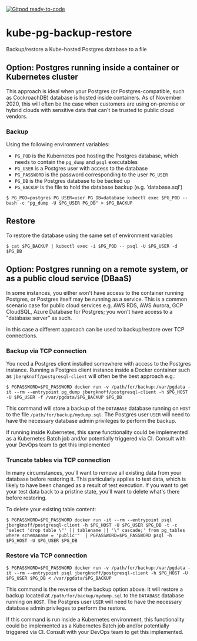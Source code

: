 [![Gitpod ready-to-code](https://img.shields.io/badge/Gitpod-ready--to--code-blue?logo=gitpod)](https://gitpod.io/#https://github.com/monch1962/kube-pg-backup-restore)

# kube-pg-backup-restore
Backup/restore a Kube-hosted Postgres database to a file

## Option: Postgres running inside a container or Kubernetes cluster

This approach is ideal when your Postgres (or Postgres-compatible, such as CockroachDB) database is hosted inside containers. As of November 2020, this will often be the case when customers are using on-premise or hybrid clouds with sensitive data that can't be trusted to public cloud vendors.

### Backup

Using the following environment variables:
- `PG_POD` is the Kubernetes pod hosting the Postgres database, which needs to contain the `pg_dump` and `psql` executables
- `PG_USER` is a Postgres user with access to the database
- `PG_PASSWORD` is the password corresponding to the user `PG_USER`
- `PG_DB` is the Postgres database to be backed up
- `PG_BACKUP` is the file to hold the database backup (e.g. 'database.sql')

 `$ PG_POD=postgres PG_USER=user PG_DB=database kubectl exec $PG_POD -- bash -c "pg_dump -U $PG_USER PG_DB" > $PG_BACKUP`

## Restore

To restore the database using the same set of environment variables

`$ cat $PG_BACKUP | kubectl exec -i $PG_POD -- psql -U $PG_USER -d $PG_DB`

## Option: Postgres running on a remote system, or as a public cloud service (DBaaS)

In some instances, you either won't have access to the container running Postgres, or Postgres itself may be running as a service. This is a common scenario case for public cloud services e.g. AWS RDS, AWS Aurora, GCP CloudSQL, Azure Database for Postgres; you won't have access to a "database server" as such. 

In this case a different approach can be used to backup/restore over TCP connections.

### Backup via TCP connection

You need a Postgres client installed somewhere with access to the Postgres instance. Running a Postgres client instance inside a Docker container such as `jbergknoff/postgresql-client` will often be the best approach e.g.:

`$ PGPASSWORD=$PG_PASSWORD docker run -v /path/for/backup:/var/pgdata -it --rm --entrypoint pg_dump jbergknoff/postgresql-client -h $PG_HOST -U $PG_USER -f /var/pgdata/$PG_BACKUP $PG_DB`

This command will store a backup of the `DATABASE` database running on `HOST` to the file `/path/for/backup/mydump.sql`. The Postgres user `USER` will need to have the necessary database admin privileges to perform the backup.

If running inside Kubernetes, this same functionality could be implemented as a Kubernetes Batch job and/or potentially triggered via CI. Consult with your DevOps team to get this implemented

### Truncate tables via TCP connection

In many circumstances, you'll want to remove all existing data from your database before restoring it. This particularly applies to test data, which is likely to have been changed as a result of test execution. If you want to get your test data back to a pristine state, you'll want to delete what's there before restoring.

To delete your existing table content:

`$ PGPASSWORD=$PG_PASSWORD docker run -it --rm --entrypoint psql jbergknoff/postgresql-client -h $PG_HOST -U $PG_USER $PG_DB -t -c "select 'drop table \"' || tablename || '\" cascade;' from pg_tables where schemaname = 'public'"  | PGPASSWORD=$PG_PASSWORD psql -h $PG_HOST -U $PG_USER $PG_DB`

### Restore via TCP connection

`$ PGPASSWORD=$PG_PASSWORD docker run -v /path/for/backup:/var/pgdata -it --rm --entrypoint psql jbergknoff/postgresql-client -h $PG_HOST -U $PG_USER $PG_DB < /var/pgdata/$PG_BACKUP`

This command is the reverse of the backup option above. It will restore a backup located at `/path/for/backup/mydump.sql` to the `DATABASE` database running on `HOST`. The Postgres user `USER` will need to have the necessary database admin privileges to perform the restore.

If this command is run inside a Kubernetes environment, this functionality could be implemented as a Kubernetes Batch job and/or potentially triggered via CI. Consult with your DevOps team to get this implemented.

